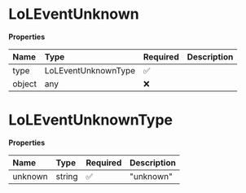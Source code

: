 # LoLEventUnknown

**Properties**

| Name   | Type                | Required | Description |
| :----- | :------------------ | :------- | :---------- |
| type   | LoLEventUnknownType | ✅       |             |
| object | any                 | ❌       |             |

# LoLEventUnknownType

**Properties**

| Name    | Type   | Required | Description |
| :------ | :----- | :------- | :---------- |
| unknown | string | ✅       | "unknown"   |
